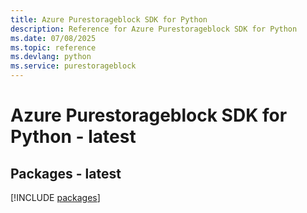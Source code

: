 ```yaml
---
title: Azure Purestorageblock SDK for Python
description: Reference for Azure Purestorageblock SDK for Python
ms.date: 07/08/2025
ms.topic: reference
ms.devlang: python
ms.service: purestorageblock
---
```

# Azure Purestorageblock SDK for Python - latest
## Packages - latest
[!INCLUDE [packages](purestorageblock-index.md)]